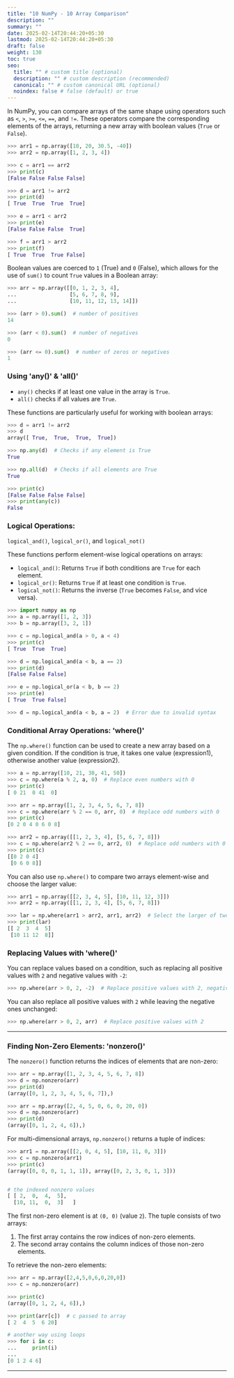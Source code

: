 ```yaml
---
title: "10 NumPy - 10 Array Comparison"
description: ""
summary: ""
date: 2025-02-14T20:44:20+05:30
lastmod: 2025-02-14T20:44:20+05:30
draft: false
weight: 130
toc: true
seo:
  title: "" # custom title (optional)
  description: "" # custom description (recommended)
  canonical: "" # custom canonical URL (optional)
  noindex: false # false (default) or true
---
```





In NumPy, you can compare arrays of the same shape using operators such as `<`, `>`, `>=`, `<=`, `==`, and `!=`. These operators compare the corresponding elements of the arrays, returning a new array with boolean values (`True` or `False`).

```python
>>> arr1 = np.array([10, 20, 30.5, -40])
>>> arr2 = np.array([1, 2, 3, 4])

>>> c = arr1 == arr2
>>> print(c)
[False False False False]

>>> d = arr1 != arr2
>>> print(d)
[ True  True  True  True]

>>> e = arr1 < arr2
>>> print(e)
[False False False  True]

>>> f = arr1 > arr2
>>> print(f)
[ True  True  True False]
```

Boolean values are coerced to `1` (True) and `0` (False), which allows for the use of `sum()` to count `True` values in a Boolean array:

```python
>>> arr = np.array([[0, 1, 2, 3, 4],
...                 [5, 6, 7, 8, 9],
...                 [10, 11, 12, 13, 14]])

>>> (arr > 0).sum()  # number of positives
14

>>> (arr < 0).sum()  # number of negatives
0

>>> (arr <= 0).sum()  # number of zeros or negatives
1
```

### Using  'any()' &  'all()'

- `any()` checks if at least one value in the array is `True`.
- `all()` checks if all values are `True`.

These functions are particularly useful for working with boolean arrays:

```python
>>> d = arr1 != arr2
>>> d
array([ True,  True,  True,  True])

>>> np.any(d)  # Checks if any element is True
True

>>> np.all(d)  # Checks if all elements are True
True

>>> print(c)
[False False False False]
>>> print(any(c))
False
```

### Logical Operations: 

`logical_and()`, `logical_or()`, and `logical_not()`

These functions perform element-wise logical operations on arrays:

- `logical_and()`: Returns `True` if both conditions are `True` for each element.
- `logical_or()`: Returns `True` if at least one condition is `True`.
- `logical_not()`: Returns the inverse (`True` becomes `False`, and vice versa).

```python
>>> import numpy as np
>>> a = np.array([1, 2, 3])
>>> b = np.array([3, 2, 1])

>>> c = np.logical_and(a > 0, a < 4)
>>> print(c)
[ True  True  True]

>>> d = np.logical_and(a < b, a == 2)
>>> print(d)
[False False False]

>>> e = np.logical_or(a < b, b == 2)
>>> print(e)
[ True  True False]

>>> d = np.logical_and(a < b, a = 2)  # Error due to invalid syntax
```

### Conditional Array Operations: 'where()'

The `np.where()` function can be used to create a new array based on a given condition. If the condition is true, it takes one value (expression1), otherwise another value (expression2).

```python
>>> a = np.array([10, 21, 30, 41, 50])
>>> c = np.where(a % 2, a, 0)  # Replace even numbers with 0
>>> print(c)
[ 0 21  0 41  0]

>>> arr = np.array([1, 2, 3, 4, 5, 6, 7, 8])
>>> c = np.where(arr % 2 == 0, arr, 0)  # Replace odd numbers with 0
>>> print(c)
[0 2 0 4 0 6 0 8]

>>> arr2 = np.array([[1, 2, 3, 4], [5, 6, 7, 8]])
>>> c = np.where(arr2 % 2 == 0, arr2, 0)  # Replace odd numbers with 0
>>> print(c)
[[0 2 0 4]
 [0 6 0 8]]
```

You can also use `np.where()` to compare two arrays element-wise and choose the larger value:

```python
>>> arr1 = np.array([[2, 3, 4, 5], [10, 11, 12, 3]])
>>> arr2 = np.array([[1, 2, 3, 4], [5, 6, 7, 8]])

>>> lar = np.where(arr1 > arr2, arr1, arr2)  # Select the larger of two arrays
>>> print(lar)
[[ 2  3  4  5]
 [10 11 12  8]]
```

### Replacing Values with 'where()'

You can replace values based on a condition, such as replacing all positive values with `2` and negative values with `-2`:

```python
>>> np.where(arr > 0, 2, -2)  # Replace positive values with 2, negatives with -2
```

You can also replace all positive values with `2` while leaving the negative ones unchanged:

```python
>>> np.where(arr > 0, 2, arr)  # Replace positive values with 2
```

___

### Finding Non-Zero Elements: 'nonzero()'

The `nonzero()` function returns the indices of elements that are non-zero:

```python
>>> arr = np.array([1, 2, 3, 4, 5, 6, 7, 8])
>>> d = np.nonzero(arr)
>>> print(d)
(array([0, 1, 2, 3, 4, 5, 6, 7]),)

>>> arr = np.array([2, 4, 5, 0, 6, 0, 20, 0])
>>> d = np.nonzero(arr)
>>> print(d)
(array([0, 1, 2, 4, 6]),)
```

For multi-dimensional arrays, `np.nonzero()` returns a tuple of indices:

```python
>>> arr1 = np.array([[2, 0, 4, 5], [10, 11, 0, 3]])
>>> c = np.nonzero(arr1)
>>> print(c)
(array([0, 0, 0, 1, 1, 1]), array([0, 2, 3, 0, 1, 3]))


# the indexed nonzero values
[ [ 2,  0,  4,  5],
  [10, 11,  0,  3]   ]

```

The first non-zero element is at `(0, 0)` (value `2`).
The tuple consists of two arrays:
1. The first array contains the row indices of non-zero elements.
2. The second array contains the column indices of those non-zero elements.

To retrieve the non-zero elements:

```python
>>> arr = np.array([2,4,5,0,6,0,20,0])
>>> c = np.nonzero(arr)

>>> print(c)
(array([0, 1, 2, 4, 6]),)

>>> print(arr[c])  # c passed to array
[ 2  4  5  6 20]

# another way using loops
>>> for i in c:
...     print(i)
...
[0 1 2 4 6]
```

___


